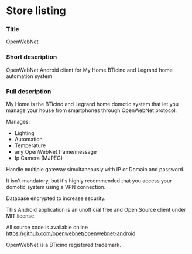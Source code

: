 # Store listing

### Title
OpenWebNet

### Short description
OpenWebNet Android client for My Home BTicino and Legrand home automation system

### Full description
My Home is the BTicino and Legrand home domotic system that let you manage your house from smartphones through OpenWebNet protocol.

Manages:
- Lighting
- Automation
- Temperature
- any OpenWebNet frame/message
- Ip Camera (MJPEG)

Handle multiple gateway simultaneously with IP or Domain and password.

It isn't mandatory, but it's highly recommended that you access your domotic system using a VPN connection.

Database encrypted to increase security.

This Android application is an unofficial free and Open Source client under MIT license.

All source code is available online https://github.com/openwebnet/openwebnet-android

OpenWebNet is a BTicino registered trademark.
